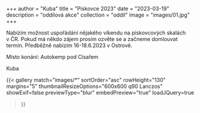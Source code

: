 +++
author = "Kuba"
title = "Pískovce 2023"
date = "2023-03-19"
description = "oddílová akce"
collection = "oddil"
image = "images/01.jpg"
+++

Nabízím možnost uspořádání nějakého víkendu na pískovcových skalách v ČR. Pokud má někdo zájem prosím ozvěte se a začneme domlouvat termín. Předběžně nabízím 16-18.6.2023 v Ostrově.

Místo konání: Autokemp pod Císařem

Kuba

{{< gallery match="images/*"
    sortOrder="asc"
    rowHeight="130"
    margins="5"
    thumbnailResizeOptions="600x600 q90 Lanczos"
    showExif=false
    previewType="blur"
    embedPreview="true"
    loadJQuery=true
>}}
